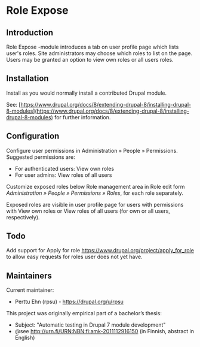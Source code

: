 # Role Expose

## Introduction

Role Expose -module introduces a tab on user profile page which lists user's
roles. Site administrators may choose which roles to list on the page.
Users may be granted an option to view own roles or all users roles.

## Installation

Install as you would normally install a contributed Drupal module.

See: 
[https://www.drupal.org/docs/8/extending-drupal-8/installing-drupal-8-modules](https://www.drupal.org/docs/8/extending-drupal-8/installing-drupal-8-modules)
for further information.

## Configuration 

Configure user permissions in Administration » People » Permissions.
Suggested permissions are:
* For authenticated users: View own roles
* For user admins: View roles of all users

Customize exposed roles below Role management area in Role edit form
_Administration » People » Permissions » Roles_, for each role
separately.

Exposed roles are visible in user profile page for users with permissions with
View own roles or View roles of all users (for own or all users, respectively).

## Todo

Add support for Apply for role https://www.drupal.org/project/apply_for_role
to allow easy requests for roles user does not yet have.

## Maintainers

Current maintainer:
*  Perttu Ehn (rpsu) - https://drupal.org/u/rpsu

This project was originally empirical part of a bachelor’s thesis:
* Subject: "Automatic testing in Drupal 7 module development"
* @see http://urn.fi/URN:NBN:fi:amk-2011112916150
  (in Finnish, abstract in English)
